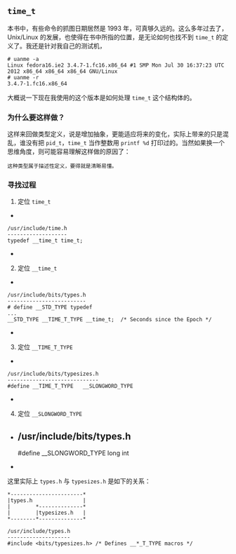 ## `time_t`
本书中，有些命令的抓图日期居然是 1993 年，可真够久远的。这么多年过去了，Unix/Linux 的发展，也使得在书中所指的位置，是无论如何也找不到 `time_t` 的定义了。我还是针对我自己的测试机，

	# uanme -a
	Linux fedora16.ie2 3.4.7-1.fc16.x86_64 #1 SMP Mon Jul 30 16:37:23 UTC 2012 x86_64 x86_64 x86_64 GNU/Linux
	# uanme -r
	3.4.7-1.fc16.x86_64

大概说一下现在我使用的这个版本是如何处理 `time_t` 这个结构体的。

### 为什么要这样做？
这样来回做类型定义，说是增加抽象，更能适应将来的变化，实际上带来的只是混乱，谁没有把 `pid_t`，`time_t` 当作整数用 `printf %d` 打印过的。当然如果换一个思维角度，则可能容易理解这样做的原因了：

	这种类型属于描述性定义，要得就是清晰易懂。

### 寻找过程

1. 定位 `time_t`

-

	/usr/include/time.h
	-------------------
	typedef __time_t time_t;

-

2. 定位 `__time_t`

-

	/usr/include/bits/types.h
	-------------------------
	# define __STD_TYPE	typedef
	...
	__STD_TYPE __TIME_T_TYPE __time_t;	/* Seconds since the Epoch */

-

3. 定位 `__TIME_T_TYPE`

-

	/usr/include/bits/typesizes.h
	-----------------------------
	#define __TIME_T_TYPE	__SLONGWORD_TYPE

-

4. 定位 `__SLONGWORD_TYPE`

-
	/usr/include/bits/types.h
	-------------------------
	#define __SLONGWORD_TYPE  long int

-

这里实际上 `types.h` 与 `typesizes.h` 是如下的关系：

	*-----------------------*
	|types.h                |
	|        *--------------*
	|        |typesizes.h   |
	*--------*--------------*

	/usr/include/types.h
	--------------------
	#include <bits/typesizes.h>	/* Defines __*_T_TYPE macros */
